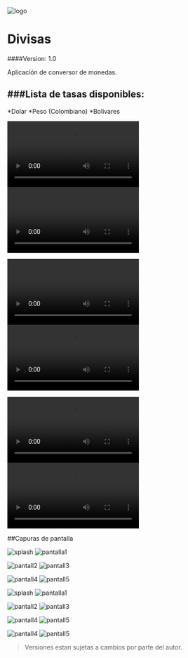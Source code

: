 ![logo](https://github.com/jacd007/Divisas/blob/master/app/src/main/ic_launcher-playstore.png)

# Divisas

####Version: 1.0

Aplicacíón de conversor de monedas.

###Lista de tasas disponibles:
------------------------------
*Dolar
*Peso (Colombiano)
*Bolivares

![splash](https://github.com/jacd007/Divisas/blob/master/app/src/main/assets/images/1.webm)
![pantalla1](https://github.com/jacd007/Divisas/blob/master/app/src/main/assets/images/2.webm)

![pantall2](https://github.com/jacd007/Divisas/blob/master/app/src/main/assets/images/3.webm)
![pantall3](https://github.com/jacd007/Divisas/blob/master/app/src/main/assets/images/4.webm)

![pantall4](https://github.com/jacd007/Divisas/blob/master/app/src/main/assets/images/5.webm)
![pantall5](https://github.com/jacd007/Divisas/blob/master/app/src/main/assets/images/6.webm)

##Capuras de pantalla

![splash](https://github.com/jacd007/Divisas/blob/master/app/src/main/assets/images/1.png)
![pantalla1](https://github.com/jacd007/Divisas/blob/master/app/src/main/assets/images/2.png)

![pantall2](https://github.com/jacd007/Divisas/blob/master/app/src/main/assets/images/3.png)
![pantall3](https://github.com/jacd007/Divisas/blob/master/app/src/main/assets/images/4.png)

![pantall4](https://github.com/jacd007/Divisas/blob/master/app/src/main/assets/images/5.png)
![pantall5](https://github.com/jacd007/Divisas/blob/master/app/src/main/assets/images/6.png)

![splash](https://github.com/jacd007/Divisas/blob/master/app/src/main/assets/images/7.png)
![pantalla1](https://github.com/jacd007/Divisas/blob/master/app/src/main/assets/images/8.png)

![pantall2](https://github.com/jacd007/Divisas/blob/master/app/src/main/assets/images/9.png)
![pantall3](https://github.com/jacd007/Divisas/blob/master/app/src/main/assets/images/10.png)

![pantall4](https://github.com/jacd007/Divisas/blob/master/app/src/main/assets/images/11.png)
![pantall5](https://github.com/jacd007/Divisas/blob/master/app/src/main/assets/images/12.png)

![pantall4](https://github.com/jacd007/Divisas/blob/master/app/src/main/assets/images/13.png)
![pantall5](https://github.com/jacd007/Divisas/blob/master/app/src/main/assets/images/14.png)

> Versiones estan sujetas a cambios por parte del autor.
